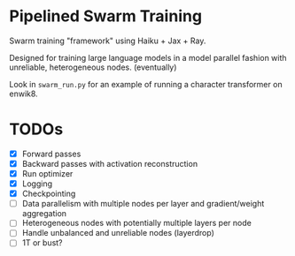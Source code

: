 # Pipelined Swarm Training

Swarm training "framework" using Haiku + Jax + Ray.

Designed for training large language models in a model parallel fashion with unreliable, heterogeneous nodes. (eventually)

Look in `swarm_run.py` for an example of running a character transformer on enwik8.

# TODOs

- [x] Forward passes
- [x] Backward passes with activation reconstruction
- [x] Run optimizer
- [x] Logging
- [x] Checkpointing
- [ ] Data parallelism with multiple nodes per layer and gradient/weight aggregation
- [ ] Heterogeneous nodes with potentially multiple layers per node
- [ ] Handle unbalanced and unreliable nodes (layerdrop)
- [ ] 1T or bust?